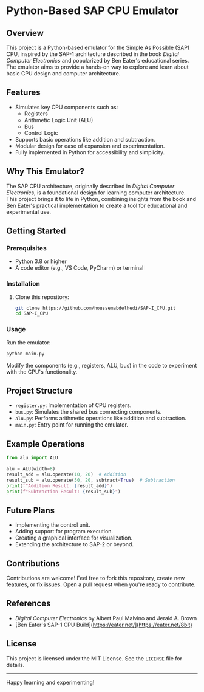# Python-Based SAP CPU Emulator

## Overview
This project is a Python-based emulator for the Simple As Possible (SAP) CPU, inspired by the SAP-1 architecture described in the book *Digital Computer Electronics* and popularized by Ben Eater's educational series. The emulator aims to provide a hands-on way to explore and learn about basic CPU design and computer architecture.

## Features
- Simulates key CPU components such as:
  - Registers
  - Arithmetic Logic Unit (ALU)
  - Bus
  - Control Logic
- Supports basic operations like addition and subtraction.
- Modular design for ease of expansion and experimentation.
- Fully implemented in Python for accessibility and simplicity.

## Why This Emulator?
The SAP CPU architecture, originally described in *Digital Computer Electronics*, is a foundational design for learning computer architecture. This project brings it to life in Python, combining insights from the book and Ben Eater's practical implementation to create a tool for educational and experimental use.

## Getting Started
### Prerequisites
- Python 3.8 or higher
- A code editor (e.g., VS Code, PyCharm) or terminal

### Installation
1. Clone this repository:
   ```bash
   git clone https://github.com/houssemabdelhedi/SAP-I_CPU.git
   cd SAP-I_CPU
   ```

### Usage
Run the emulator:
```bash
python main.py
```
Modify the components (e.g., registers, ALU, bus) in the code to experiment with the CPU's functionality.

## Project Structure
- `register.py`: Implementation of CPU registers.
- `bus.py`: Simulates the shared bus connecting components.
- `alu.py`: Performs arithmetic operations like addition and subtraction.
- `main.py`: Entry point for running the emulator.

## Example Operations
```python
from alu import ALU

alu = ALU(width=8)
result_add = alu.operate(10, 20)  # Addition
result_sub = alu.operate(50, 20, subtract=True)  # Subtraction
print(f"Addition Result: {result_add}")
print(f"Subtraction Result: {result_sub}")
```

## Future Plans
- Implementing the control unit.
- Adding support for program execution.
- Creating a graphical interface for visualization.
- Extending the architecture to SAP-2 or beyond.

## Contributions
Contributions are welcome! Feel free to fork this repository, create new features, or fix issues. Open a pull request when you're ready to contribute.

## References
- *Digital Computer Electronics* by Albert Paul Malvino and Jerald A. Brown
- [Ben Eater's SAP-1 CPU Build](https://eater.net/](https://eater.net/8bit)

## License
This project is licensed under the MIT License. See the `LICENSE` file for details.

---

Happy learning and experimenting!
